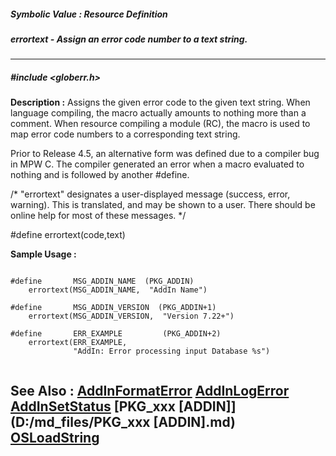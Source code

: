 ##### Symbolic Value : Resource Definition
##### errortext - Assign an error code number to a text string.
---
##### #include <globerr.h>
**Description :**
Assigns the given error code to the given text string.  When language 
compiling, the macro actually amounts to nothing more than a comment.  When 
resource compiling a module (RC), the macro is used to map error code numbers 
to a corresponding text string.

Prior to Release 4.5, an alternative form was defined due to a compiler bug in 
MPW C.  The compiler generated an error when a macro evaluated to nothing and 
is followed by another #define.


/* "errortext" designates a user-displayed message (success, error, warning).
 This is translated, and may be shown to a user. There should be
 online help for most of these messages. */

#define errortext(code,text)

**Sample Usage :**
```

#define       MSG_ADDIN_NAME  (PKG_ADDIN)
    errortext(MSG_ADDIN_NAME,  "AddIn Name")

#define       MSG_ADDIN_VERSION  (PKG_ADDIN+1)
    errortext(MSG_ADDIN_VERSION,  "Version 7.22+")

#define       ERR_EXAMPLE         (PKG_ADDIN+2)
    errortext(ERR_EXAMPLE,    
              "AddIn: Error processing input Database %s")


```
**See Also :**
[AddInFormatError](D:/md_files/AddInFormatError.md)
[AddInLogError](D:/md_files/AddInLogError.md)
[AddInSetStatus](D:/md_files/AddInSetStatus.md)
[PKG_xxx [ADDIN]](D:/md_files/PKG_xxx [ADDIN].md)
[OSLoadString](D:/md_files/OSLoadString.md)
---
